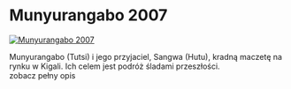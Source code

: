 Munyurangabo 2007 
=============
[![Munyurangabo 2007 ](http://vidos.pl/images/player.gif)](http://vidos.pl/munyurangabo-2007)

 Munyurangabo (Tutsi) i jego przyjaciel, Sangwa (Hutu), kradną maczetę na rynku w Kigali. Ich celem jest podróż śladami przeszłości. zobacz pełny opis
